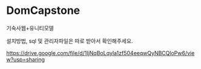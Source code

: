# DomCapstone
기숙사웹+유니티모델

설치방법, sql 및 관리자파일은 따로 받아서 확인해주세요.

https://drive.google.com/file/d/1IjNqBoLqyla1zf504eeqwQyNBCQloPw6/view?usp=sharing
